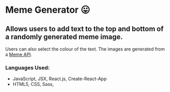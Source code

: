 # Meme Generator  :stuck_out_tongue:

## Allows users to add text to the top and bottom of a randomly generated meme image. 
Users can also select the colour of the text.
The images are generated from a [Meme API](https://api.imgflip.com/get_memes).

### Languages Used: 
- JavaScript, JSX, React.js, Create-React-App
- HTML5, CSS, Sass,
